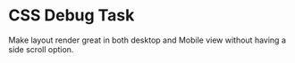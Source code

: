 # CSS Debug Task

Make layout render great in both desktop and Mobile view without having a side scroll option.
